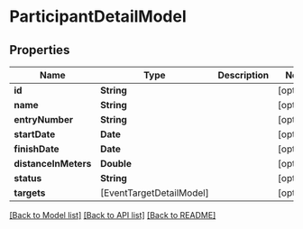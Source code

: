 # ParticipantDetailModel

## Properties
Name | Type | Description | Notes
------------ | ------------- | ------------- | -------------
**id** | **String** |  | [optional] 
**name** | **String** |  | [optional] 
**entryNumber** | **String** |  | [optional] 
**startDate** | **Date** |  | [optional] 
**finishDate** | **Date** |  | [optional] 
**distanceInMeters** | **Double** |  | [optional] 
**status** | **String** |  | [optional] 
**targets** | [EventTargetDetailModel] |  | [optional] 

[[Back to Model list]](../README.md#documentation-for-models) [[Back to API list]](../README.md#documentation-for-api-endpoints) [[Back to README]](../README.md)



